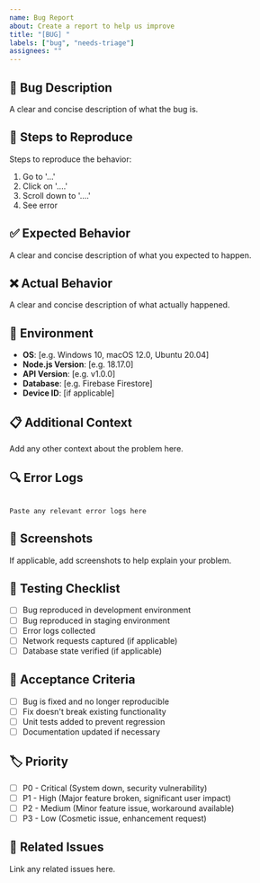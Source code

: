 ```yaml
---
name: Bug Report
about: Create a report to help us improve
title: "[BUG] "
labels: ["bug", "needs-triage"]
assignees: ""
---
```


## 🐛 Bug Description

A clear and concise description of what the bug is.

## 🔄 Steps to Reproduce

Steps to reproduce the behavior:

1. Go to '...'
2. Click on '....'
3. Scroll down to '....'
4. See error

## ✅ Expected Behavior

A clear and concise description of what you expected to happen.

## ❌ Actual Behavior

A clear and concise description of what actually happened.

## 📱 Environment

- **OS**: [e.g. Windows 10, macOS 12.0, Ubuntu 20.04]
- **Node.js Version**: [e.g. 18.17.0]
- **API Version**: [e.g. v1.0.0]
- **Database**: [e.g. Firebase Firestore]
- **Device ID**: [if applicable]

## 📋 Additional Context

Add any other context about the problem here.

## 🔍 Error Logs

```

Paste any relevant error logs here
```

## 📸 Screenshots

If applicable, add screenshots to help explain your problem.

## 🧪 Testing Checklist

- [ ] Bug reproduced in development environment
- [ ] Bug reproduced in staging environment
- [ ] Error logs collected
- [ ] Network requests captured (if applicable)
- [ ] Database state verified (if applicable)

## 🎯 Acceptance Criteria

- [ ] Bug is fixed and no longer reproducible
- [ ] Fix doesn't break existing functionality
- [ ] Unit tests added to prevent regression
- [ ] Documentation updated if necessary

## 🏷️ Priority

- [ ] P0 - Critical (System down, security vulnerability)
- [ ] P1 - High (Major feature broken, significant user impact)
- [ ] P2 - Medium (Minor feature issue, workaround available)
- [ ] P3 - Low (Cosmetic issue, enhancement request)

## 🔗 Related Issues

Link any related issues here.
